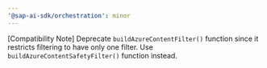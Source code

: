 ```yaml
---
'@sap-ai-sdk/orchestration': minor
---
```


[Compatibility Note] Deprecate `buildAzureContentFilter()` function since it restricts filtering to have only one filter.
Use `buildAzureContentSafetyFilter()` function instead.
